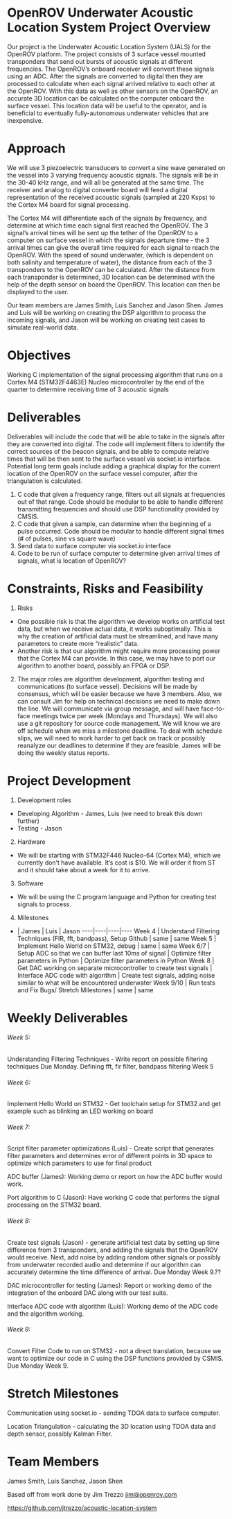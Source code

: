 # OpenROV Underwater Acoustic Location System Project Overview
Our project is the Underwater Acoustic Location System (UALS) for the OpenROV platform. The project consists of 3 surface vessel mounted transponders that send out bursts of acoustic signals at different frequencies. The OpenROV’s onboard receiver will convert these signals using an ADC. After the signals are converted to digital then they are processed to calculate when each signal arrived relative to each other at the OpenROV. With this data as well as other sensors on the OpenROV, an accurate 3D location can be calculated on the computer onboard the surface vessel. This location data will be useful to the operator, and is beneficial to eventually fully-autonomous underwater vehicles that are inexpensive.

# Approach
We will use 3 piezoelectric transducers to convert a sine wave generated on the vessel into 3 varying frequency acoustic signals. The signals will be in the 30-40 kHz range, and will all be generated at the same time. The receiver and analog to digital converter board will feed a  digital representation of the received acoustic signals  (sampled at 220 Ksps) to the Cortex M4 board for signal processing.

The Cortex M4 will differentiate each of the signals by frequency, and determine at which time each signal first reached the OpenROV. The 3 signal’s arrival times will be sent up the tether of the OpenROV to a computer on surface vessel in which the signals departure time - the 3 arrival times can give the overall time required for each signal to reach the OpenROV. With the speed of sound underwater, (which is dependent on both salinity and temperature of water), the distance from each of the 3 transponders to the OpenROV can be calculated. After the distance from each transponder is determined, 3D location can be determined with the help of the depth sensor on board the OpenROV. This location can then be displayed to the user.

Our team members are James Smith, Luis Sanchez and Jason Shen. James and Luis will be working on creating the DSP algorithm to process the incoming signals, and Jason will be working on creating test cases to simulate real-world data.

# Objectives
Working C implementation of the signal processing algorithm that runs on a Cortex M4 (STM32F4463E) Nucleo microcontroller by the end of the quarter to determine receiving time of 3 acoustic signals

Deliverables
============
Deliverables will include the code that will be able to take in the signals after they are converted into digital. The code will implement filters to identify the correct sources of the beacon signals, and be able to compute relative times that will be then sent to the surface vessel via socket.io interface. Potential long term goals include adding a graphical display for the current location of the OpenROV on the surface vessel computer, after the triangulation is calculated.

1. C code that given a frequency range, filters out all signals at frequencies out of that range. Code should be modular to be able to handle different transmitting frequencies and should use DSP functionality provided by CMSIS.
2. C code that given a sample, can determine when the beginning of a pulse occurred. Code should be modular to handle different signal times (# of pulses, sine vs square wave)
3. Send data to surface computer via socket.io interface
4. Code to be run of surface computer to determine given arrival times of signals, what is location of OpenROV?

# Constraints, Risks and Feasibility
1. Risks
  * One possible risk is that the algorithm we develop works on artificial test data, but when we receive actual data, it works suboptimally. This is why the creation of artificial data must be streamlined, and have many parameters to create more “realistic” data.
  * Another risk is that our algorithm might require more processing power that the Cortex M4 can provide. In this case, we may have to port our algorithm to another board, possibly an FPGA or DSP.
2. The major roles are algorithm development, algorithm testing and communications (to surface vessel). Decisions will be made by consensus, which will be easier because we have 3 members. Also, we can consult Jim for help on technical decisions we need to make down the line. We will communicate via group message, and will have face-to-face meetings twice per week (Mondays and Thursdays). We will also use a git repository for source code management. We will know we are off schedule when we miss a milestone deadline. To deal with schedule slips, we will need to work harder to get back on track or possibly reanalyze our deadlines to determine if they are feasible. James will be doing the weekly status reports.

# Project Development
1. Development roles
  * Developing Algorithm - James, Luis (we need to break this down further)
  * Testing - Jason
2. Hardware
  * We will be starting with STM32F446 Nucleo-64 (Cortex M4), which we currently don’t have available. It’s cost is $10. We will order it from ST and it should take about a week for it to arrive.
3. Software
  * We will be using the C program language and Python for creating test signals to process.
4. Milestones
  * | James | Luis | Jason
    ----|----|----|----
    Week 4 | Understand Filtering Techniques (FIR, fft, bandpass), Setup Github | same | same
    Week 5 | Implement Hello World on STM32, debug | same | same
    Week 6/7 | Setup ADC so that we can buffer last 10ms of signal | Optimize filter parameters in Python | Optimize filter parameters in Python
    Week 8 | Get DAC working on separate microcontroller to create test signals | Interface ADC code with algorithm | Create test signals, adding noise similar to what will be encountered underwater
    Week 9/10 | Run tests and Fix Bugs/ Stretch Milestones | same | same


# Weekly Deliverables
###### Week 5:

Understanding Filtering Techniques - Write report on possible filtering techniques Due Monday. Defining fft, fir filter, bandpass filtering Week 5

###### Week 6:

Implement Hello World on STM32 - Get toolchain setup for STM32 and get example such as blinking an LED working on board  

###### Week 7:

Script filter parameter optimizations (Luis) - Create script that generates filter parameters and determines error of different points in 3D space to optimize which parameters to use for final product

ADC buffer (James): Working demo or report on how the ADC buffer would work.

Port algorithm to C (Jason): Have working C code that performs the signal processing on the STM32 board.

###### Week 8:

Create test signals (Jason) - generate artificial test data by setting up time difference from 3 transponders, and adding the signals that the OpenROV would receive. Next, add noise by adding random other signals or possibly from underwater recorded audio and determine if our algorithm can accurately determine the time difference of arrival. Due Monday Week 9.??

DAC microcontroller for testing (James): Report or working demo of the integration of the onboard DAC along with our test suite.

Interface ADC code with algorithm (Luis): Working demo of the ADC code and the algorithm working.

###### Week 9:

Convert Filter Code to run on STM32 - not a direct translation, because we want to optimize our code in C using the DSP functions provided by CSMIS. Due Monday Week 9.

# Stretch Milestones

Communication using socket.io - sending TDOA data to surface computer.

Location Triangulation - calculating the 3D location using TDOA data and depth sensor, possibly Kalman Filter.

# Team Members
James Smith, Luis Sanchez, Jason Shen

Based off from work done by Jim Trezzo jim@openrov.com

https://github.com/jtrezzo/acoustic-location-system
